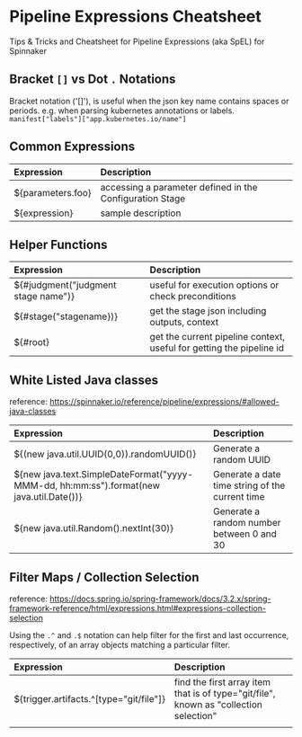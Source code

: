 # Pipeline Expressions Cheatsheet
Tips & Tricks and Cheatsheet for Pipeline Expressions (aka SpEL) for Spinnaker

## Bracket `[]` vs Dot `.` Notations
Bracket notation ('[]'), is useful when the json key name contains spaces or periods. e.g. when parsing kubernetes annotations or labels.  `manifest["labels"]["app.kubernetes.io/name"]`

## Common Expressions

| Expression          | Description                                              |
| :---                | :----------------------------------------------------    |
| ${parameters.foo}   | accessing a parameter defined in the Configuration Stage |
| ${expression}       | sample description                                       |


## Helper Functions

| Expression                            | Description                                          |
| :---                                  | :---                                                 |
| ${#judgment("judgment stage name")}   | useful for execution options or check preconditions  |
| ${#stage("stagename})}                | get the stage json including outputs, context        |
| ${#root}                              | get the current pipeline context, useful for getting the pipeline id |


## White Listed Java classes
reference: https://spinnaker.io/reference/pipeline/expressions/#allowed-java-classes

| Expression                                                                              | Description                                           |
| :---                                                                                    | :---                                                  |
| ${(new java.util.UUID(0,0)).randomUUID()}                                               | Generate a random UUID                                |
| ${new java.text.SimpleDateFormat("yyyy-MMM-dd, hh:mm:ss").format(new java.util.Date())} | Generate a date time string of the current time       |
| ${new java.util.Random().nextInt(30)}                                                   | Generate a random number between 0 and 30             |




## Filter Maps / Collection Selection
reference: https://docs.spring.io/spring-framework/docs/3.2.x/spring-framework-reference/html/expressions.html#expressions-collection-selection

Using the `.^` and `.$` notation can help filter for the first and last occurrence, respectively, of an array objects matching a particular filter. 


| Expression                              | Description                                           |
| :---                                    | :---                                                  |
| ${trigger.artifacts.^[type="git/file"]} | find the first array item that is of type="git/file", known as "collection selection"  |
|                                         |                                       |
